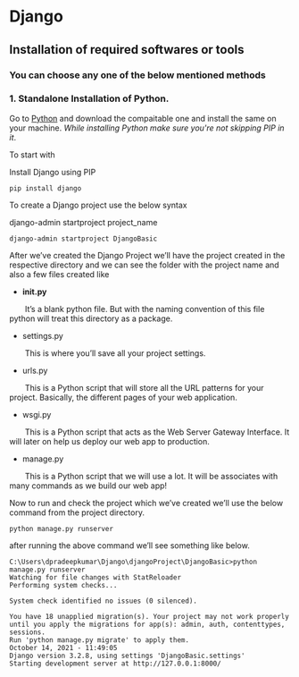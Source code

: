 # Django
## Installation of required softwares or tools
### You can choose any one of the below mentioned methods
### 1. Standalone Installation of Python.
Go to [Python](https://www.python.org/) and download the compaitable one and install the same on your machine. _While installing Python make sure you're not skipping PIP in it_.

To start with

Install Django using PIP
      
    pip install django

To create a Django project use the below syntax

django-admin startproject project_name 

	django-admin startproject DjangoBasic

After we’ve created the Django Project we’ll have the project created in the respective directory and we can see the folder with the project name and also a few files created like 
-	__init.py__

&emsp;&emsp;It’s a blank python file. But with the naming convention of this file python will treat this directory as a package.

-	settings.py

&emsp;&emsp;This is where you’ll save all your project settings.

-	urls.py

&emsp;&emsp;This is a Python script that will store all the URL patterns for your project. Basically, the different pages of your web application.

-	wsgi.py

&emsp;&emsp;This is a Python script that acts as the Web Server Gateway Interface. It will later on help us deploy our web app to production.

-	manage.py

&emsp;&emsp;This is a Python script that we will use a lot. It will be associates with many commands as we build our web app!

Now to run and check the project which we’ve created we’ll use the below command from the project directory.
	
	python manage.py runserver

after running the above command we’ll see something like below.
```
C:\Users\dpradeepkumar\Django\djangoProject\DjangoBasic>python manage.py runserver
Watching for file changes with StatReloader
Performing system checks...

System check identified no issues (0 silenced).

You have 18 unapplied migration(s). Your project may not work properly until you apply the migrations for app(s): admin, auth, contenttypes, sessions.
Run 'python manage.py migrate' to apply them.
October 14, 2021 - 11:49:05
Django version 3.2.8, using settings 'DjangoBasic.settings'
Starting development server at http://127.0.0.1:8000/
```


